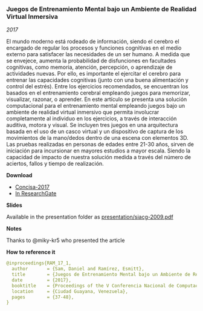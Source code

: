 ### Juegos de Entrenamiento Mental bajo un Ambiente de Realidad Virtual Inmersiva
_2017_

El mundo moderno está rodeado de información, siendo el cerebro el encargado de regular los procesos y funciones cognitivas en el medio externo para satisfacer las necesidades de un ser humano. A medida que se envejece, aumenta la probabilidad de disfunciones en facultades cognitivas, como memoria, atención, percepción, o aprendizaje de actividades nuevas. Por ello, es importante el ejercitar el cerebro para entrenar las capacidades cognitivas (junto con una buena alimentación y control del estrés). Entre los ejercicios recomendados, se encuentran los basados en el entrenamiento cerebral empleando juegos para memorizar, visualizar, razonar, o aprender. En este artículo se presenta una solución computacional para el entrenamiento mental empleando juegos bajo un ambiente de realidad virtual inmersivo que permita involucrar completamente al individuo en los ejercicios, a través de interacción auditiva, motora y visual. Se incluyen tres juegos en una arquitectura basada en el uso de un casco virtual y un dispositivo de captura de los movimientos de la mano/dedos dentro de una escena con elementos 3D. Las pruebas realizadas en personas de edades entre 21-30 años, sirven de iniciación para incursionar en mayores estudios a mayor escala. Siendo la capacidad de impacto de nuestra solución medida a través del número de aciertos, fallos y tiempo de realización.


**Download**
* [Concisa-2017](paper/preprinted.pdf)
* [In ResearchGate](https://www.researchgate.net/publication/320466343_Juegos_de_Entrenamiento_Mental_bajo_un_Ambiente_de_Realidad_Virtual_Inmersiva)


**Slides**

Available in the presentation folder as [presentation/siacg-2009.pdf](presentation/concisa-2017.pdf)


**Notes**

Thanks to @miky-kr5 who presented the article


**How to reference it**

```yaml
@inproceedings{RAM_17_1,
  author       = {Sam, Daniel and Ramírez, Esmitt},
  title        = {Juegos de Entrenamiento Mental bajo un Ambiente de Realidad Virtual Inmersiva},
  date         = {2017},
  booktitle    = {Proceedings of the V Conferencia Nacional de Computación, Informática y Sistemas (Concisa)},
  location     = {Ciudad Guayana, Venezuela},
  pages        = {37-48},
}
```